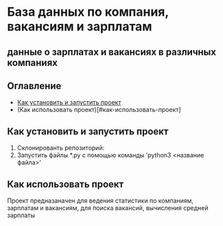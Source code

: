 # База данных по компания, вакансиям и зарплатам
## данные о зарплатах и вакансиях в различных компаниях
## Оглавление
 - [Как установить и запустить проект](#как-установить-и-запустить-проект)
 - (Как использовать проект)[#как-использовать-проект]
## Как установить и запустить проект
   1. Склонированть репозиторий:
   2. Запустить файлы *.py с помощью команды 'python3 <название файла>'
## Как использовать проект
Проект предназаначен для ведения статистики по компаниям, зарплатам и вакансиям, для поиска вакансий, вычисления средней зарплаты
